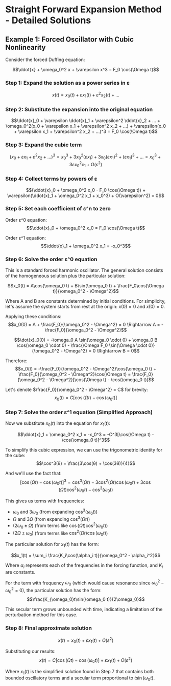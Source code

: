 # Straight Forward Expansion Method - Detailed Solutions

## Example 1: Forced Oscillator with Cubic Nonlinearity

Consider the forced Duffing equation:

$$\ddot{x} + \omega_0^2 x + \varepsilon x^3 = F_0 \cos(\Omega t)$$

### Step 1: Expand the solution as a power series in ε
$$x(t) = x_0(t) + \varepsilon x_1(t) + \varepsilon^2 x_2(t) + ...$$

### Step 2: Substitute the expansion into the original equation
$$\ddot{x}_0 + \varepsilon \ddot{x}_1 + \varepsilon^2 \ddot{x}_2 + ... + \omega_0^2(x_0 + \varepsilon x_1 + \varepsilon^2 x_2 + ...) + \varepsilon(x_0 + \varepsilon x_1 + \varepsilon^2 x_2 + ...)^3 = F_0 \cos(\Omega t)$$

### Step 3: Expand the cubic term
$$(x_0 + \varepsilon x_1 + \varepsilon^2 x_2 + ...)^3 = x_0^3 + 3x_0^2(\varepsilon x_1) + 3x_0(\varepsilon x_1)^2 + (\varepsilon x_1)^3 + ... = x_0^3 + 3\varepsilon x_0^2 x_1 + O(\varepsilon^2)$$

### Step 4: Collect terms by powers of ε
$$(\ddot{x}_0 + \omega_0^2 x_0 - F_0 \cos(\Omega t)) + \varepsilon(\ddot{x}_1 + \omega_0^2 x_1 + x_0^3) + O(\varepsilon^2) = 0$$

### Step 5: Set each coefficient of ε^n to zero
Order ε^0 equation:
$$\ddot{x}_0 + \omega_0^2 x_0 = F_0 \cos(\Omega t)$$

Order ε^1 equation:
$$\ddot{x}_1 + \omega_0^2 x_1 = -x_0^3$$

### Step 6: Solve the order ε^0 equation
This is a standard forced harmonic oscillator. The general solution consists of the homogeneous solution plus the particular solution:

$$x_0(t) = A\cos(\omega_0 t) + B\sin(\omega_0 t) + \frac{F_0\cos(\Omega t)}{\omega_0^2 - \Omega^2}$$

Where A and B are constants determined by initial conditions. For simplicity, let's assume the system starts from rest at the origin: $x(0) = 0$ and $\dot{x}(0) = 0$.

Applying these conditions:
$$x_0(0) = A + \frac{F_0}{\omega_0^2 - \Omega^2} = 0 \Rightarrow A = -\frac{F_0}{\omega_0^2 - \Omega^2}$$

$$\dot{x}_0(0) = -\omega_0 A \sin(\omega_0 \cdot 0) + \omega_0 B \cos(\omega_0 \cdot 0) - \frac{\Omega F_0 \sin(\Omega \cdot 0)}{\omega_0^2 - \Omega^2} = 0 \Rightarrow B = 0$$

Therefore:
$$x_0(t) = -\frac{F_0}{\omega_0^2 - \Omega^2}\cos(\omega_0 t) + \frac{F_0}{\omega_0^2 - \Omega^2}\cos(\Omega t) = \frac{F_0}{\omega_0^2 - \Omega^2}[\cos(\Omega t) - \cos(\omega_0 t)]$$

Let's denote $\frac{F_0}{\omega_0^2 - \Omega^2} = C$ for brevity:
$$x_0(t) = C[\cos(\Omega t) - \cos(\omega_0 t)]$$

### Step 7: Solve the order ε^1 equation (Simplified Approach)

Now we substitute $x_0(t)$ into the equation for $x_1(t)$:

$$\ddot{x}_1 + \omega_0^2 x_1 = -x_0^3 = -C^3[\cos(\Omega t) - \cos(\omega_0 t)]^3$$

To simplify this cubic expression, we can use the trigonometric identity for the cube:
$$\cos^3(θ) = \frac{3\cos(θ) + \cos(3θ)}{4}$$

And we'll use the fact that:
$$[\cos(\Omega t) - \cos(\omega_0 t)]^3 = \cos^3(\Omega t) - 3\cos^2(\Omega t)\cos(\omega_0 t) + 3\cos(\Omega t)\cos^2(\omega_0 t) - \cos^3(\omega_0 t)$$

This gives us terms with frequencies:
- $\omega_0$ and $3\omega_0$ (from expanding $\cos^3(\omega_0 t)$)
- $\Omega$ and $3\Omega$ (from expanding $\cos^3(\Omega t)$)
- $(2\omega_0 \pm \Omega)$ (from terms like $\cos(\Omega t)\cos^2(\omega_0 t)$)
- $(2\Omega \pm \omega_0)$ (from terms like $\cos^2(\Omega t)\cos(\omega_0 t)$)

The particular solution for $x_1(t)$ has the form:

$$x_1(t) = \sum_i \frac{K_i\cos(\alpha_i t)}{\omega_0^2 - \alpha_i^2}$$

Where $\alpha_i$ represents each of the frequencies in the forcing function, and $K_i$ are constants.

For the term with frequency $\omega_0$ (which would cause resonance since $\omega_0^2 - \omega_0^2 = 0$), the particular solution has the form:
$$\frac{K_{\omega_0}t\sin(\omega_0 t)}{2\omega_0}$$

This secular term grows unbounded with time, indicating a limitation of the perturbation method for this case.

### Step 8: Final approximate solution
$$x(t) = x_0(t) + \varepsilon x_1(t) + O(\varepsilon^2)$$

Substituting our results:
$$x(t) = C[\cos(\Omega t) - \cos(\omega_0 t)] + \varepsilon x_1(t) + O(\varepsilon^2)$$

Where $x_1(t)$ is the simplified solution found in Step 7 that contains both bounded oscillatory terms and a secular term proportional to $t\sin(\omega_0 t)$.
